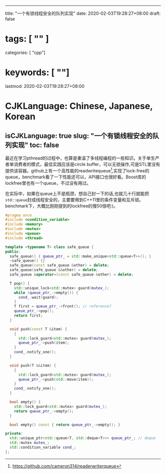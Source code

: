 
---
title: "一个有锁线程安全的队列实现"
date: 2020-02-03T19:28:27+08:00
draft: false
# tags: [ "" ]
categories: [ "cpp"]
# keywords: [ ""]
lastmod: 2020-02-03T19:28:27+08:00
# CJKLanguage: Chinese, Japanese, Korean
isCJKLanguage: true
slug: "一个有锁线程安全的队列实现"
toc: false
---

最近在学习pthread的过程中，也算是重温了多线程编程的一些知识。关于单生产者单消费者的模式，最佳实践应该是circle buffer，可以无锁操作,可是STL里没有提供该容器。github上有一个高性能的readwritequeue[^1],实现了lock-free的queue，benchmark看了一下性能还可以，API接口也很好看。Boost库的lockfree里也有一个queue，不过没有用过。

在实际中，如果在queue上不是瓶颈，想自己封一下的话,也就几十行就能把`std::queue`封成线程安全的，主要要用到C++11里的条件变量和互斥锁。
benchmark下，大概比刚刚提到的lockfree的慢50倍吧:)。
```cpp
#pragma once
#include <condition_variable>
#include <memory>
#include <mutex>
#include <queue>
#include <thread>

template <typename T> class safe_queue {
public:
  safe_queue() { queue_ptr_ = std::make_unique<std::queue<T>>(); }
  ~safe_queue() {}
  safe_queue(const safe_queue &other) = delete;
  safe_queue(safe_queue &&other) = delete;
  safe_queue &operator=(const safe_queue &other) = delete;

  T pop() {
    std::unique_lock<std::mutex> guard(mutex_);
    while (queue_ptr_->empty()) {
      cond_.wait(guard);
    }
    T first = queue_ptr_->front(); // reference?
    queue_ptr_->pop();
    return first;
  }

  void push(const T &item) {
    {
      std::lock_guard<std::mutex> guard(mutex_);
      queue_ptr_->push(item);
    }
    cond_.notify_one();
  }

  void push(T &&item) {
    {
      std::lock_guard<std::mutex> guard(mutex_);
      queue_ptr_->push(std::move(item));
    }
    cond_.notify_one();
  }

  bool empty() {
    std::lock_guard<std::mutex> guard(mutex_);
    return queue_ptr_->empty();
  }

  bool empty() const { return queue_ptr_->empty(); }

private:
  std::unique_ptr<std::queue<T, std::deque<T>>> queue_ptr_; // deque
  std::mutex mutex_;
  std::condition_variable cond_;
};
```

[^1]:https://github.com/cameron314/readerwriterqueue
